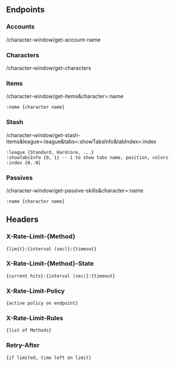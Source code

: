 
## Endpoints
### Accounts
/character-window/get-account-name

### Characters
/character-window/get-characters

### Items
/character-window/get-items&character=:name
```
:name {character name}
```

### Stash

/character-window/get-stash-items&league=:league&tabs=:showTabsInfo&tabIndex=:index
```
:league {Standard, Hardcore, ...}
:showTabsInfo {0, 1} -- 1 to show tabs name, position, colors
:index {0..N}
```

### Passives
/character-window/get-passive-skills&character=:name
```
:name {character name}
```

## Headers
### X-Rate-Limit-{Method}
```
{limit}:{interval (sec)}:{timeout}
```

### X-Rate-Limit-{Method}-State
```
{current hits}:{interval (sec)}:{timeout}
```

### X-Rate-Limit-Policy
```
{active policy on endpoint}
```

### X-Rate-Limit-Rules
```
{list of Methods}
```

### Retry-After
```
{if limited, time left on limit}
```
